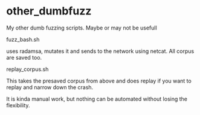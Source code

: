 # other_dumbfuzz
My other dumb fuzzing scripts. Maybe or may not be usefull


fuzz_bash.sh 

uses radamsa, mutates it and sends to the network using netcat. All corpus are saved too. 


replay_corpus.sh

This takes the presaved corpus from above and does replay if you want to replay and narrow down the crash. 


It is kinda manual work, but nothing can be automated without losing the flexibility. 
